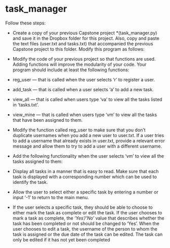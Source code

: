 # task_manager


Follow these steps:
* Create a copy of your previous Capstone project *(task_manager.py) and
save it in the Dropbox folder for this project. Also, copy and paste the text
files (user.txt and tasks.txt) that accompanied the previous Capstone
project to this folder. Modify this program as follows:
*  Modify the code of your previous project so that functions are used.
Adding functions will improve the modularity of your code. Your program
should include at least the following functions:
* reg_user — that is called when the user selects ‘r’ to register a user.
* add_task — that is called when a user selects ‘a’ to add a new task.
*  view_all — that is called when users type ‘va’ to view all the tasks
listed in ‘tasks.txt’.
 * view_mine — that is called when users type ‘vm’ to view all the
tasks that have been assigned to them.
 *  Modify the function called reg_user to make sure that you don’t duplicate
usernames when you add a new user to user.txt. If a user tries to add a
username that already exists in user.txt, provide a relevant error message
and allow them to try to add a user with a different username.
* Add the following functionality when the user selects ‘vm’ to view all the
tasks assigned to them:
 
 * Display all tasks in a manner that is easy to read. Make sure that
each task is displayed with a corresponding number which can be
used to identify the task.
*  Allow the user to select either a specific task by entering a number
or input ‘-1’ to return to the main menu.
*  If the user selects a specific task, they should be able to choose to
either mark the task as complete or edit the task. If the user
chooses to mark a task as complete, the *‘Yes’/’No’* value that
describes whether the task has been completed or not should be
changed to ‘Yes’. When the user chooses to edit a task, the
username of the person to whom the task is assigned or the due
date of the task can be edited. The task can only be edited if it has
not yet been completed
